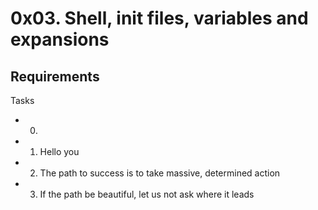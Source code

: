 # 0x03. Shell, init files, variables and expansions
## Requirements
Tasks
* 0. <o>
* 1. Hello you
* 2. The path to success is to take massive, determined action
* 3. If the path be beautiful, let us not ask where it leads
